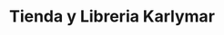 ---
title: "Tienda y Libreria Karlymar"
url: /santa-tecla/tienda-y-libreria-karlymar/
shop: general
---